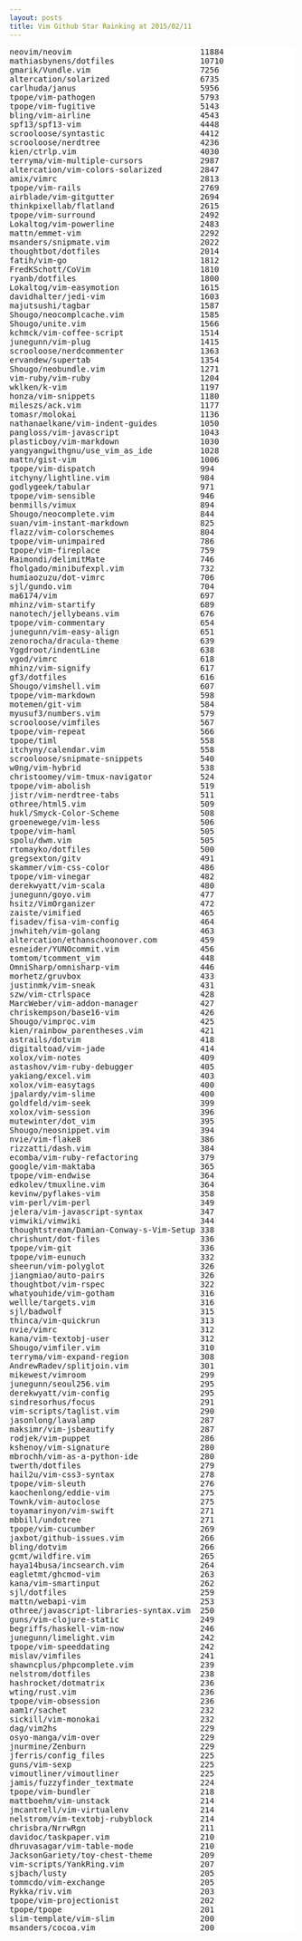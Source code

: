 ```yaml
---
layout: posts
title: Vim Github Star Rainking at 2015/02/11
---
```

<pre style="background-color: white;border: none;">
neovim/neovim                           11884
mathiasbynens/dotfiles                  10710
gmarik/Vundle.vim                       7256
altercation/solarized                   6735
carlhuda/janus                          5956
tpope/vim-pathogen                      5793
tpope/vim-fugitive                      5143
bling/vim-airline                       4543
spf13/spf13-vim                         4448
scrooloose/syntastic                    4412
scrooloose/nerdtree                     4236
kien/ctrlp.vim                          4030
terryma/vim-multiple-cursors            2987
altercation/vim-colors-solarized        2847
amix/vimrc                              2813
tpope/vim-rails                         2769
airblade/vim-gitgutter                  2694
thinkpixellab/flatland                  2615
tpope/vim-surround                      2492
Lokaltog/vim-powerline                  2483
mattn/emmet-vim                         2292
msanders/snipmate.vim                   2022
thoughtbot/dotfiles                     2014
fatih/vim-go                            1812
FredKSchott/CoVim                       1810
ryanb/dotfiles                          1800
Lokaltog/vim-easymotion                 1615
davidhalter/jedi-vim                    1603
majutsushi/tagbar                       1587
Shougo/neocomplcache.vim                1585
Shougo/unite.vim                        1566
kchmck/vim-coffee-script                1514
junegunn/vim-plug                       1415
scrooloose/nerdcommenter                1363
ervandew/supertab                       1354
Shougo/neobundle.vim                    1271
vim-ruby/vim-ruby                       1204
wklken/k-vim                            1197
honza/vim-snippets                      1180
mileszs/ack.vim                         1177
tomasr/molokai                          1136
nathanaelkane/vim-indent-guides         1050
pangloss/vim-javascript                 1043
plasticboy/vim-markdown                 1030
yangyangwithgnu/use_vim_as_ide          1028
mattn/gist-vim                          1006
tpope/vim-dispatch                      994
itchyny/lightline.vim                   984
godlygeek/tabular                       971
tpope/vim-sensible                      946
benmills/vimux                          894
Shougo/neocomplete.vim                  844
suan/vim-instant-markdown               825
flazz/vim-colorschemes                  804
tpope/vim-unimpaired                    786
tpope/vim-fireplace                     759
Raimondi/delimitMate                    746
fholgado/minibufexpl.vim                732
humiaozuzu/dot-vimrc                    706
sjl/gundo.vim                           704
ma6174/vim                              697
mhinz/vim-startify                      689
nanotech/jellybeans.vim                 676
tpope/vim-commentary                    654
junegunn/vim-easy-align                 651
zenorocha/dracula-theme                 639
Yggdroot/indentLine                     638
vgod/vimrc                              618
mhinz/vim-signify                       617
gf3/dotfiles                            616
Shougo/vimshell.vim                     607
tpope/vim-markdown                      598
motemen/git-vim                         584
myusuf3/numbers.vim                     579
scrooloose/vimfiles                     567
tpope/vim-repeat                        566
tpope/timl                              558
itchyny/calendar.vim                    558
scrooloose/snipmate-snippets            540
w0ng/vim-hybrid                         538
christoomey/vim-tmux-navigator          524
tpope/vim-abolish                       519
jistr/vim-nerdtree-tabs                 511
othree/html5.vim                        509
hukl/Smyck-Color-Scheme                 508
groenewege/vim-less                     506
tpope/vim-haml                          505
spolu/dwm.vim                           505
rtomayko/dotfiles                       500
gregsexton/gitv                         491
skammer/vim-css-color                   486
tpope/vim-vinegar                       482
derekwyatt/vim-scala                    480
junegunn/goyo.vim                       477
hsitz/VimOrganizer                      472
zaiste/vimified                         465
fisadev/fisa-vim-config                 464
jnwhiteh/vim-golang                     463
altercation/ethanschoonover.com         459
esneider/YUNOcommit.vim                 456
tomtom/tcomment_vim                     448
OmniSharp/omnisharp-vim                 446
morhetz/gruvbox                         433
justinmk/vim-sneak                      431
szw/vim-ctrlspace                       428
MarcWeber/vim-addon-manager             427
chriskempson/base16-vim                 426
Shougo/vimproc.vim                      425
kien/rainbow_parentheses.vim            421
astrails/dotvim                         418
digitaltoad/vim-jade                    414
xolox/vim-notes                         409
astashov/vim-ruby-debugger              405
yakiang/excel.vim                       403
xolox/vim-easytags                      400
jpalardy/vim-slime                      400
goldfeld/vim-seek                       399
xolox/vim-session                       396
mutewinter/dot_vim                      395
Shougo/neosnippet.vim                   394
nvie/vim-flake8                         386
rizzatti/dash.vim                       384
ecomba/vim-ruby-refactoring             379
google/vim-maktaba                      365
tpope/vim-endwise                       364
edkolev/tmuxline.vim                    364
kevinw/pyflakes-vim                     358
vim-perl/vim-perl                       349
jelera/vim-javascript-syntax            347
vimwiki/vimwiki                         344
thoughtstream/Damian-Conway-s-Vim-Setup 338
chrishunt/dot-files                     336
tpope/vim-git                           336
tpope/vim-eunuch                        332
sheerun/vim-polyglot                    326
jiangmiao/auto-pairs                    326
thoughtbot/vim-rspec                    322
whatyouhide/vim-gotham                  316
wellle/targets.vim                      316
sjl/badwolf                             315
thinca/vim-quickrun                     313
nvie/vimrc                              312
kana/vim-textobj-user                   312
Shougo/vimfiler.vim                     310
terryma/vim-expand-region               308
AndrewRadev/splitjoin.vim               301
mikewest/vimroom                        299
junegunn/seoul256.vim                   295
derekwyatt/vim-config                   295
sindresorhus/focus                      291
vim-scripts/taglist.vim                 290
jasonlong/lavalamp                      287
maksimr/vim-jsbeautify                  287
rodjek/vim-puppet                       286
kshenoy/vim-signature                   280
mbrochh/vim-as-a-python-ide             280
twerth/dotfiles                         279
hail2u/vim-css3-syntax                  278
tpope/vim-sleuth                        276
kaochenlong/eddie-vim                   275
Townk/vim-autoclose                     275
toyamarinyon/vim-swift                  271
mbbill/undotree                         271
tpope/vim-cucumber                      269
jaxbot/github-issues.vim                266
bling/dotvim                            266
gcmt/wildfire.vim                       265
haya14busa/incsearch.vim                264
eagletmt/ghcmod-vim                     263
kana/vim-smartinput                     262
sjl/dotfiles                            259
mattn/webapi-vim                        253
othree/javascript-libraries-syntax.vim  250
guns/vim-clojure-static                 249
begriffs/haskell-vim-now                246
junegunn/limelight.vim                  242
tpope/vim-speeddating                   242
mislav/vimfiles                         241
shawncplus/phpcomplete.vim              239
nelstrom/dotfiles                       238
hashrocket/dotmatrix                    236
wting/rust.vim                          236
tpope/vim-obsession                     236
aam1r/sachet                            232
sickill/vim-monokai                     232
dag/vim2hs                              229
osyo-manga/vim-over                     229
jnurmine/Zenburn                        229
jferris/config_files                    225
guns/vim-sexp                           225
vimoutliner/vimoutliner                 225
jamis/fuzzyfinder_textmate              224
tpope/vim-bundler                       218
mattboehm/vim-unstack                   214
jmcantrell/vim-virtualenv               214
nelstrom/vim-textobj-rubyblock          214
chrisbra/NrrwRgn                        211
davidoc/taskpaper.vim                   210
dhruvasagar/vim-table-mode              210
JacksonGariety/toy-chest-theme          209
vim-scripts/YankRing.vim                207
sjbach/lusty                            205
tommcdo/vim-exchange                    205
Rykka/riv.vim                           203
tpope/vim-projectionist                 202
tpope/tpope                             201
slim-template/vim-slim                  200
msanders/cocoa.vim                      200
</pre>
